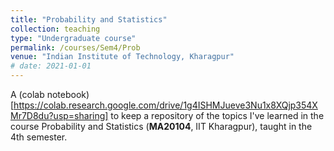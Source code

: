 ```yaml
---
title: "Probability and Statistics"
collection: teaching
type: "Undergraduate course"
permalink: /courses/Sem4/Prob
venue: "Indian Institute of Technology, Kharagpur"
# date: 2021-01-01
---
```


A (colab notebook)[https://colab.research.google.com/drive/1g4ISHMJueve3Nu1x8XQjp354XMr7D8du?usp=sharing] to keep a repository of the topics I've learned in the course Probability and Statistics (**MA20104**, IIT Kharagpur), taught in the 4th semester.